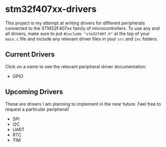 # stm32f407xx-drivers    

This project is my attempt at writing drivers for different peripherals connected to the STM32F407xx family of microcontrollers. To use any and all drivers, make sure to put `#include "stm32f407.h"` at the top of your `main.c` file and include any relevant driver files in your `src` and `inc` folders.

## Current Drivers
Click on a name to see the relevant peripheral driver documentation.

- GPIO

## Upcoming Drivers
These are drivers I am planning to implement in the near future. Feel free to request a particular peripheral!

- SPI
- I2C
- UART
- RTC
- TIM
